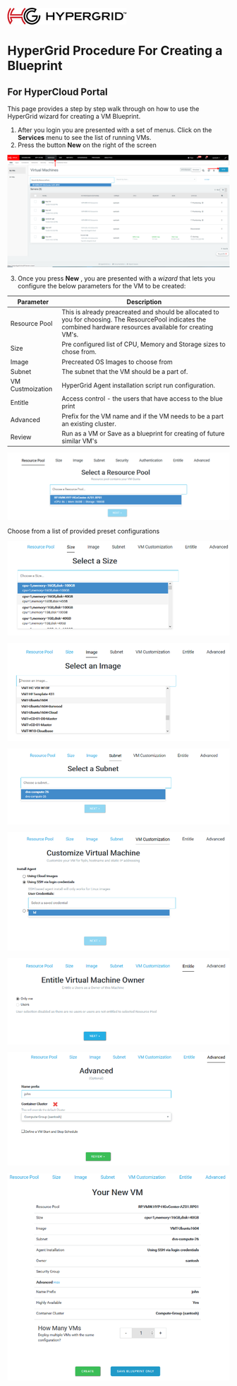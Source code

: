 ![logo](images/Hypergrid.jpg)
# HyperGrid Procedure For Creating a Blueprint
## For HyperCloud Portal

This page provides a step by step walk through on how to use the HyperGrid wizard for creating a VM Blueprint.

1. After you login you are presented with a set of menus. Click on the __Services__ menu to see the list of running VMs. 
2. Press the button __New__ on the right of the screen

![Step1](images/screen1.png)

3. Once you press **New** , you are presented with a *wizard* that lets you configure the below parameters for the VM to be created:

Parameter  | Description
---- | ----
Resource Pool  | This is already preacreated and should be allocated to you for choosing. The ResourcePool indicates the combined hardware resources available for creating VM's. 
Size | Pre configured list of CPU, Memory and Storage sizes to chose from.
Image | Precreated OS Images to choose from
Subnet | The subnet that the VM should be a part of. 
VM Custmoization | HyperGrid Agent installation script run configuration.
Entitle | Access control - the users that have access to the blue print
Advanced | Prefix for the VM name and if the VM needs to be a part an existing cluster.
Review | Run as a VM or Save as a blueprint for creating of future similar VM's

![Step2](images/screen2.png)

Choose from a list of provided preset configurations

![Step3](images/screen3.png)

![Step4](images/screen4.png)

![Step5](images/screen5.png)

![Step6](images/Screen6.png)

![Step8](images/Screen8.png)

![Step9](images/Screen9.png)

![Step10](images/Screen10..png)
